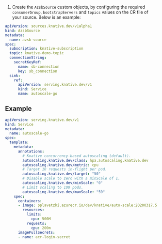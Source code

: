 1. Create the `AzsbSource` custom objects, by configuring the required
   `consumerGroup`, `bootstrapServers` and `topics` values on the CR file of
   your source. Below is an example:

```yaml
apiVersion: sources.knative.dev/v1alpha1
kind: AzsbSource
metadata:
  name: azsb-source
spec:
  subscription: knative-subscription
  topic: knative-demo-topic
  connectionString:
    secretKeyRef:
      name: sb-connection
      key: sb_connection
  sink:
    ref:
      apiVersion: serving.knative.dev/v1
      kind: Service
      name: autoscale-go
```

## Example

```yaml
apiVersion: serving.knative.dev/v1
kind: Service
metadata:
  name: autoscale-go
spec:
  template:
    metadata:
      annotations:
        # Knative concurrency-based autoscaling (default).
        autoscaling.knative.dev/class: hpa.autoscaling.knative.dev
        autoscaling.knative.dev/metric: cpu
        # Target 10 requests in-flight per pod.
        autoscaling.knative.dev/target: "50"
        # Disable scale to zero with a minScale of 1.
        autoscaling.knative.dev/minScale: "0"
        # Limit scaling to 100 pods.
        autoscaling.knative.dev/maxScale: "50"
    spec:
      containers:
      - image: pplavetzki.azurecr.io/dev/knative/auto-scale:20200317.5
        resources:
          limits:
            cpu: 500M
          requests:
            cpu: 200m
      imagePullSecrets:
      - name: acr-login-secret
```